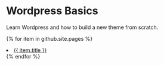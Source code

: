 # Wordpress Basics
Learn Wordpress and how to build a new theme from scratch.

{% for item in github.site.pages %}
   <li><a href="{{ item.url }}">{{ item.title }}</a></li>
{% endfor %}
